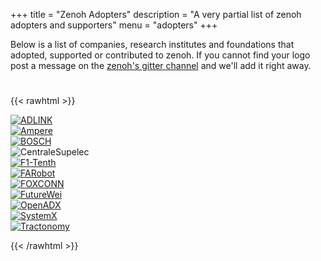 +++
title = "Zenoh Adopters"
description = "A very partial list of zenoh adopters and supporters"
menu = "adopters"
+++

Below is a list of companies, research institutes and foundations that adopted, supported or contributed to zenoh. If you cannot find your logo post a message on the [zenoh's gitter channel](https://gitter.im/atolab/zenoh) and we'll add it right away.

# 

{{< rawhtml >}}
<div class="container">
    <div class="row align-items-center justify-content-center">
        <div class="col">
            <a href="https://www.adlinktech.com" target=="_blank">
                <img align="center" src="https://api.eclipse.org/adopters/assets/images/adopters/logo-adlink.svg" alt="ADLINK"/>
            </a>
        </div>
        <div class="col">
            <a href="https://amperecomputing.com/" target=="_blank">
                <img align="center" src="https://api.eclipse.org/adopters/assets/images/adopters/logo-amperecomputing.png" alt="Ampere"/>
            </a>
        </div>
        <div class="col">
            <a href="https://www.bosch.com/" target=="_blank">
                <img align="center" src="https://api.eclipse.org/adopters/assets/images/adopters/logo-bosch.svg" alt="BOSCH"/>
            </a>
        </div>
        <div class="col>
            <a href="https://www.l2s.centralesupelec.fr/en/" target="_blank">
                <img align="center" src="https://api.eclipse.org/adopters/assets/images/adopters/logo-centralesupelec.png" alt="CentraleSupelec"/>
            </a>
        </div>
    </div>
    <div class="row align-items-center justify-content-center">
        <div class="col">
            <a href="https://f1tenth.org/" target=="_blank">
                <img align="center" src="https://api.eclipse.org/adopters/assets/images/adopters/logo-f1tenth.png" alt="F1-Tenth"/>
            </a>
        </div>
        <div class="col">
            <a href="https://www.farobottech.com/" target=="_blank">
                <img align="center" src="https://api.eclipse.org/adopters/assets/images/adopters/logo-farobot.png" alt="FARobot"/>
            </a>
        </div>
        <div class="col">
            <a href="https://www.foxconn.com/en-us/" target=="_blank">
                <img align="center" src="https://api.eclipse.org/adopters/assets/images/adopters/logo-foxconn.png" alt="FOXCONN"/>
            </a>
        </div>
        <div class="col">
             <a href="https://www.futurewei.com" target=="_blank">
                <img align="center" src="/img/futurewei-logo.png" alt="FutureWei"/>
            </a>            
        </div>
    </div>
    <div class="row align-items-center justify-content-center">
        <div class="col">
            <a href="https://openadx.eclipse.org/" target=="_blank">
                <img align="center" align="center" src="https://api.eclipse.org/adopters/assets/images/adopters/logo-openadx.png" alt="OpenADX"/>
            </a>            
        </div>
        <div class="col">
            <a href="https://www.irt-systemx.fr" target=="_blank">
                <img align="center" src="https://www.start-systemx.fr/wp-content/uploads/2016/06/systemx-logo.png" alt="SystemX"/>
            </a>            
        </div>
        <div class="col">
            <a href="https://www.tractonomy.com/" target=="_blank">
                <img align="center" src="https://api.eclipse.org/adopters/assets/images/adopters/logo-tractonomy-robotics.png" alt="Tractonomy"/>
            </a>            
        </div>
    </div>
</div>
<p></p>
{{< /rawhtml >}}

